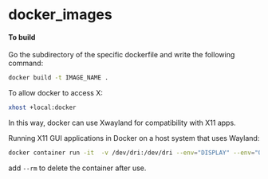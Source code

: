 # docker_images
#### To build
Go the subdirectory of the specific dockerfile and write the following command:
```bash
docker build -t IMAGE_NAME .
```

To allow docker to access X:
```bash
xhost +local:docker
```
In this way, docker can use Xwayland for compatibility with X11 apps.

Running X11 GUI applications in Docker on a host system that uses Wayland:
```bash
docker container run -it  -v /dev/dri:/dev/dri --env="DISPLAY" --env="QT_X11_NO_MITSHM=1" --volume="/tmp/.X11-unix:/tmp/.X11-unix:rw" --device /dev/video0 -v path_of_a_volume:path_of_volume_in_containter --name="NAME" --hostname="docker" IMAGE_NAME

```
add `--rm` to delete the container after use.
